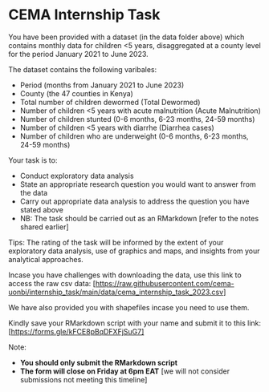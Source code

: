 # CEMA Internship Task

You have been provided with a dataset (in the data folder above) which contains monthly data for children <5 years, disaggregated at a county level for the period January 2021 to June 2023.

The dataset contains the following varibales:
- Period (months from January 2021 to June 2023)
- County (the 47 counties in Kenya)
- Total number of children dewormed (Total Dewormed)
- Number of children <5 years with acute malnutrition (Acute Malnutrition)
- Number of children stunted (0-6 months, 6-23 months, 24-59 months)
- Number of children <5 years with diarrhe (Diarrhea cases)
- Number of children who are underweight (0-6 months, 6-23 months, 24-59 months)

Your task is to:
- Conduct exploratory data analysis
- State an appropriate research question you would want to answer from the data
- Carry out appropriate data analysis to address the question you have stated above
- NB: The task should be carried out as an RMarkdown [refer to the notes shared earlier] 

Tips: The rating of the task will be informed by the extent of your exploratory data analysis, use of graphics and maps, and insights from your analytical approaches.

Incase you have challenges with downloading the data, use this link to access the raw csv data: [https://raw.githubusercontent.com/cema-uonbi/internship_task/main/data/cema_internship_task_2023.csv]

We have also provided you with shapefiles incase you need to use them.

Kindly save your RMarkdown script with your name and submit it to this link: [https://forms.gle/kFCE8pBqDFXFjSuG7]

Note:
- **You should only submit the RMarkdown script**
- **The form will close on Friday at 6pm EAT** [we will not consider submissions not meeting this timeline]
